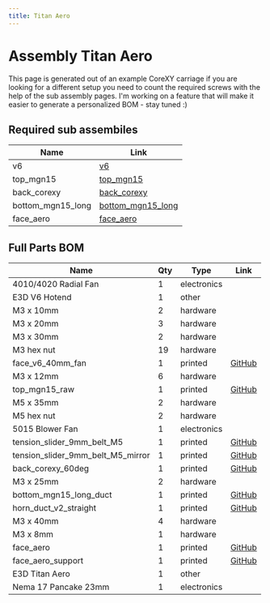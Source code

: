```yaml
---
title: Titan Aero
---
```


# Assembly Titan Aero

This page is generated out of an example CoreXY carriage if you are looking for a different setup you need to count the required screws with the help of the sub assembly pages.
I'm working on a feature that will make it easier to generate a personalized BOM - stay tuned :)

<div class="cloudimage-360" data-folder="../../assets/images/gifs/source/titan_aero/" data-filename="titan_aero_{index}.jpg" data-amount="24"></div>


## Required sub assembiles

| Name | Link |
| ---- | ---- |
| v6 | [v6](../../sub_assemblies/v6) |
| top_mgn15 | [top_mgn15](../../sub_assemblies/top_mgn15) |
| back_corexy | [back_corexy](../../sub_assemblies/back_corexy) |
| bottom_mgn15_long | [bottom_mgn15_long](../../sub_assemblies/bottom_mgn15_long) |
| face_aero | [face_aero](../../sub_assemblies/face_aero) |

## Full Parts BOM

| Name | Qty | Type | Link |
| ---- | --- | ---- | ---- |
| 4010/4020 Radial Fan | 1 | electronics |  |
| E3D V6 Hotend | 1 | other |  |
| M3 x 10mm | 2 | hardware |  |
| M3 x 20mm | 3 | hardware |  |
| M3 x 30mm | 2 | hardware |  |
| M3 hex nut | 19 | hardware |  |
| face_v6_40mm_fan | 1 | printed | [GitHub](https://github.com/pkucmus/EVA/tree/master/stl/Faces/face_v6_40mm_fan.stl) |
| M3 x 12mm | 6 | hardware |  |
| top_mgn15_raw | 1 | printed | [GitHub](https://github.com/pkucmus/EVA/tree/master/stl/Tops/top_mgn15_raw.stl) |
| M5 x 35mm | 2 | hardware |  |
| M5 hex nut | 2 | hardware |  |
| 5015 Blower Fan | 1 | electronics |  |
| tension_slider_9mm_belt_M5 | 1 | printed | [GitHub](https://github.com/pkucmus/EVA/tree/master/stl/Tension%20Sliders/tension_slider_9mm_belt_M5.stl) |
| tension_slider_9mm_belt_M5_mirror | 1 | printed | [GitHub](https://github.com/pkucmus/EVA/tree/master/stl/Tension%20Sliders/tension_slider_9mm_belt_M5_mirror.stl) |
| back_corexy_60deg | 1 | printed | [GitHub](https://github.com/pkucmus/EVA/tree/master/stl/Backs/back_corexy_60deg.stl) |
| M3 x 25mm | 2 | hardware |  |
| bottom_mgn15_long_duct | 1 | printed | [GitHub](https://github.com/pkucmus/EVA/tree/master/stl/Bottoms/bottom_mgn15_long_duct.stl) |
| horn_duct_v2_straight | 1 | printed | [GitHub](https://github.com/pkucmus/EVA/tree/master/stl/Fan%20Ducts/horn_duct_v2_straight.stl) |
| M3 x 40mm | 4 | hardware |  |
| M3 x 8mm | 1 | hardware |  |
| face_aero | 1 | printed | [GitHub](https://github.com/pkucmus/EVA/tree/master/stl/Faces/face_aero.stl) |
| face_aero_support | 1 | printed | [GitHub](https://github.com/pkucmus/EVA/tree/master/stl/Faces/face_aero_support.stl) |
| E3D Titan Aero | 1 | other |  |
| Nema 17 Pancake 23mm | 1 | electronics |  |
